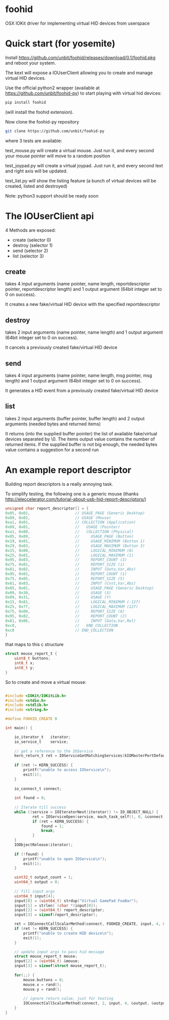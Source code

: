 # foohid
OSX IOKit driver for implementing virtual HID devices from userspace

Quick start (for yosemite)
==========================

Install https://github.com/unbit/foohid/releases/download/0.1/foohid.pkg and reboot your system.

The kext will expose a IOUserClient allowing you to create and manage virtual HID devices.

Use the official python2 wrapper (available at https://github.com/unbit/foohid-py) to start playing with virtual hid devices:

```sh
pip install foohid
```

(will install the foohid extension).

Now clone the foohid-py repository

```sh
git clone https://github.com/unbit/foohid-py
```

where 3 tests are available:

test_mouse.py will create a virtual mouse. Just run it, and every second your mouse pointer will move to a random position

test_joypad.py will create a virtual joypad. Just run it, and every second lext and right axis will be updated.

test_list.py will show the listing feature (a bunch of virtual devices will be created, listed and destroyed)

Note: python3 support should be ready soon


The IOUserClient api
====================

4 Methods are exposed:

* create (selector 0)
* destroy (selector 1)
* send (selector 2)
* list (selector 3)

create
------

takes 4 input arguments (name pointer, name length, reportdescriptor pointer, reportdescriptor length) and 1 output argument (64bit integer set to 0 on success).

It creates a new fake/virtual HID device with the specified reportdescriptor

destroy
-------

takes 2 input arguments (name pointer, name length) and 1 output argument (64bit integer set to 0 on success).

It cancels a previously created fake/virtual HID device

send
----

takes 4 input arguments (name pointer, name length, msg pointer, msg length) and 1 output argument (64bit integer set to 0 on success).

It generates a HID event from a previously created fake/virtual HID device

list
----

takes 2 input arguments (buffer pointer, buffer length) and 2 output arguments (needed bytes and returned items)

It returns (into the supplied buffer pointer) the list of available fake/virtual devices separated by \0. The items output value contains the number of returned items. If the supplied buffer is not big enough, the needed bytes value contains a suggestion for a second run

An example report descriptor
============================

Building report descriptors is a really annoying task.

To simplify testing, the following one is a generic mouse (thanks http://eleccelerator.com/tutorial-about-usb-hid-report-descriptors/)

```c
unsigned char report_descriptor[] = {
0x05, 0x01,                    // USAGE_PAGE (Generic Desktop)
0x09, 0x02,                    // USAGE (Mouse)
0xa1, 0x01,                    // COLLECTION (Application)
0x09, 0x01,                    //   USAGE (Pointer)
0xa1, 0x00,                    //   COLLECTION (Physical)
0x05, 0x09,                    //     USAGE_PAGE (Button)
0x19, 0x01,                    //     USAGE_MINIMUM (Button 1)
0x29, 0x03,                    //     USAGE_MAXIMUM (Button 3)
0x15, 0x00,                    //     LOGICAL_MINIMUM (0)
0x25, 0x01,                    //     LOGICAL_MAXIMUM (1)
0x95, 0x03,                    //     REPORT_COUNT (3)
0x75, 0x01,                    //     REPORT_SIZE (1)
0x81, 0x02,                    //     INPUT (Data,Var,Abs)
0x95, 0x01,                    //     REPORT_COUNT (1)
0x75, 0x05,                    //     REPORT_SIZE (5)
0x81, 0x03,                    //     INPUT (Cnst,Var,Abs)
0x05, 0x01,                    //     USAGE_PAGE (Generic Desktop)
0x09, 0x30,                    //     USAGE (X)
0x09, 0x31,                    //     USAGE (Y)
0x15, 0x81,                    //     LOGICAL_MINIMUM (-127)
0x25, 0x7f,                    //     LOGICAL_MAXIMUM (127)
0x75, 0x08,                    //     REPORT_SIZE (8)
0x95, 0x02,                    //     REPORT_COUNT (2)
0x81, 0x06,                    //     INPUT (Data,Var,Rel)
0xc0,                          //   END_COLLECTION
0xc0                           // END_COLLECTION
}
```

that maps to this c structure

```c
struct mouse_report_t {
    uint8_t buttons;
    int8_t x;
    int8_t y;
}
```

So to create and move a virtual mouse:

```c

#include <IOKit/IOKitLib.h>
#include <stdio.h>
#include <stdlib.h>
#include <string.h>

#define FOOHID_CREATE 0

int main() {

    io_iterator_t   iterator;
    io_service_t    service;
    
    // get a reference to the IOService
    kern_return_t ret = IOServiceGetMatchingServices(kIOMasterPortDefault, IOServiceMatching("it_unbit_foohid"), &iterator);
    
    if (ret != KERN_SUCCESS) {
        printf("unable to access IOService\n");
        exit(1);
    }
    
    io_connect_t connect;
    
    int found = 0;
    
    // Iterate till success
    while ((service = IOIteratorNext(iterator)) != IO_OBJECT_NULL) {
            ret = IOServiceOpen(service, mach_task_self(), 0, &connect);
            if (ret = KERN_SUCCESS) {
                found = 1;
                break;
            }
    }
    IOObjectRelease(iterator);
    
    if (!found) {
        printf("unable to open IOService\n");
        exit(1);
    }

    uint32_t output_count = 1;
    uint64_t output = 0;
    
    // fill input args
    uint64_t input[4];
    input[0] = (uint64_t) strdup("Virtual GamePad FooBar");
    input[1] = strlen( (char *)input[0]);
    input[2] = (uint64_t) report_descriptor;
    input[3] = sizeof(report_descriptor);

    ret = IOConnectCallScalarMethod(connect, FOOHID_CREATE, input, 4, &output, &output_count);
    if (ret != KERN_SUCCESS) {
        printf("unable to create HID device\n");
        exit(1);
    }

    // update input args to pass hid message
    struct mouse_report_t mouse;
    input[2] = (uint64_t) &mouse;
    input[3] = sizeof(struct mouse_report_t);
    
    for(;;) {
        mouse.buttons = 0;
        mouse.x = rand();
        mouse.y = rand();
        
        // ignore return value, just for testing
        IOConnectCallScalarMethod(connect, 2, input, 4, &output, &output_count);
    }
}
```
